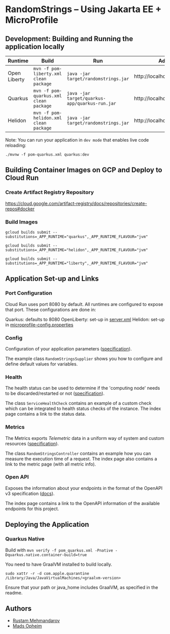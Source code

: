 # RandomStrings – Using Jakarta EE + MicroProfile

## Development: Building and Running the application locally

| Runtime      | Build                                      | Run                                                | Address                       |
|--------------|--------------------------------------------|----------------------------------------------------|-------------------------------|
| Open Liberty | ```mvn -f pom-liberty.xml clean package``` | ```java -jar target/randomstrings.jar```           | http://localhost:9080/api/rnd |
| Quarkus      | ```mvn -f pom-quarkus.xml clean package``` | ```java -jar target/quarkus-app/quarkus-run.jar``` | http://localhost:8080/api/rnd |
| Helidon      | ```mvn -f pom-helidon.xml clean package``` | ```java -jar target/randomstrings.jar```           | http://localhost:8080/api/rnd |

Note: You can run your application in `dev mode` that enables live code reloading:

```shell script
./mvnw -f pom-quarkus.xml quarkus:dev
```

## Building Container Images on GCP and Deploy to Cloud Run

### Create Artifact Registry Repository
https://cloud.google.com/artifact-registry/docs/repositories/create-repos#docker

### Build Images
```shell script
gcloud builds submit --substitutions=_APP_RUNTIME="quarkus",_APP_RUNTIME_FLAVOUR="jvm"

gcloud builds submit --substitutions=_APP_RUNTIME="helidon",_APP_RUNTIME_FLAVOUR="jvm"

gcloud builds submit --substitutions=_APP_RUNTIME="liberty",_APP_RUNTIME_FLAVOUR="jvm"
```

## Application Set-up and Links
### Port Configuration
Cloud Run uses port 8080 by default. All runtimes are configured to expose that port. These configurations are done in: 

Quarkus: defaults to 8080
OpenLiberty: set-up in [server.xml](src/main/liberty/config/server.xml)
Helidon: set-up in [microprofile-config.properties](src/main/resources/META-INF/microprofile-config.properties)

### Config
Configuration of your application parameters ([specification][2]).

The example class `RandomStringsSupplier` shows you how to configure and define default values for variables.

### Health
The health status can be used to determine if the 'computing node' needs to be discarded/restarted or not ([specification][3]).

The class `ServiceHealthCheck` contains an example of a custom check which can be integrated to health status checks of the instance.  The index page contains a link to the status data.

### Metrics
The Metrics exports _Telemetric_ data in a uniform way of system and custom resources ([specification][4]).

The class `RandomStringsController` contains an example how you can measure the execution time of a request. The index page also contains a link to the metric page (with all metric info).

### Open API
Exposes the information about your endpoints in the format of the OpenAPI v3 specification ([docs][5]).

The index page contains a link to the OpenAPI information of the available endpoints for this project.

## Deploying the Application

### Quarkus Native
Build with `mvn verify -f pom_quarkus.xml -Pnative -Dquarkus.native.container-build=true`

You need to have GraalVM installed to build locally.

```shell script
sudo xattr -r -d com.apple.quarantine /Library/Java/JavaVirtualMachines/<graalvm-version>
```

Ensure that your path or java_home includes GraalVM, as specified in the readme.

## Authors
- [Rustam Mehmandarov][6]
- [Mads Opheim][7]


[1]: https://microprofile.io/
[2]: https://microprofile.io/project/eclipse/microprofile-config
[3]: https://microprofile.io/project/eclipse/microprofile-health
[4]: https://microprofile.io/project/eclipse/microprofile-metrics
[5]: https://microprofile.io/project/eclipse/microprofile-open-api
[6]: https://github.com/mehmandarov
[7]: https://github.com/madsop